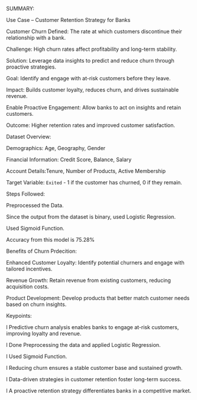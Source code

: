 SUMMARY:


Use Case – Customer Retention Strategy for Banks


Customer Churn Defined: The rate at which customers discontinue their relationship with a bank.

Challenge: High churn rates affect profitability and long-term stability.

Solution: Leverage data insights to predict and reduce churn through proactive strategies.

Goal: Identify and engage with at-risk customers before they leave.

Impact: Builds customer loyalty, reduces churn, and drives sustainable revenue.

Enable Proactive Engagement: Allow banks to act on insights and retain customers.

Outcome: Higher retention rates and improved customer satisfaction.


Dataset Overview:

Demographics: Age, Geography, Gender

Financial Information: Credit Score, Balance, Salary

Account Details:Tenure, Number of Products, Active Membership

Target Variable: `Exited` - 1 if the customer has churned, 0 if they remain.


Steps Followed:

Preprocessed the Data.

Since the output from the dataset is binary, used Logistic Regression.

Used Sigmoid Function.

Accuracy from this model is 75.28%


Benefits of Churn Prdecition:

Enhanced Customer Loyalty: Identify potential churners and engage with tailored incentives.

Revenue Growth: Retain revenue from existing customers, reducing acquisition costs.

Product Development: Develop products that better match customer needs based on churn insights.


Keypoints:

l Predictive churn analysis enables banks to engage at-risk customers, improving loyalty and revenue.

l Done Preprocessing the data and applied Logistic Regression.

l Used Sigmoid Function.

l Reducing churn ensures a stable customer base and sustained growth.

l Data-driven strategies in customer retention foster long-term success.

l A proactive retention strategy differentiates banks in a competitive market.
